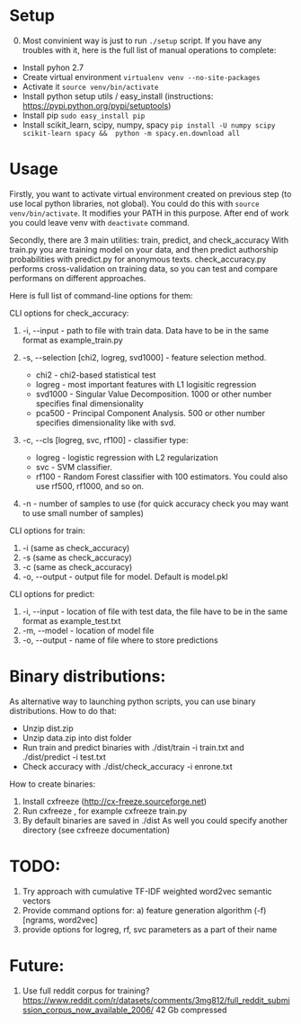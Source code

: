 # Setup

0. Most convinient way is just to run `./setup` script.
If you have any troubles with it, here is the full list of manual operations to complete:

* Install pyhon 2.7
* Create virtual environment `virtualenv venv --no-site-packages`
* Activate it `source venv/bin/activate`
* Install python setup utils / easy_install (instructions: https://pypi.python.org/pypi/setuptools)
* Install pip `sudo easy_install pip`
* Install scikit_learn, scipy, numpy, spacy `pip install -U numpy scipy scikit-learn spacy &&  python -m spacy.en.download all`

# Usage
Firstly, you want to activate virtual environment created on previous step (to use local python libraries, not global).
You could do this with `source venv/bin/activate`. It modifies your PATH in this purpose.
After end of work you could leave venv with `deactivate` command.

Secondly, there are 3 main utilities: train, predict, and check_accuracy
With train.py you are training model on your data, and then predict authorship probabilities with predict.py for anonymous texts.
check_accuracy.py performs cross-validation on training data, so you can test and compare performans on different approaches.

Here is full list of command-line options for them:

CLI options for check_accuracy:

1. -i, --input - path to file with train data. Data have to be in the same format as example_train.py

2. -s, --selection [chi2, logreg, svd1000] - feature selection method. 
    * chi2 - chi2-based statistical test
    * logreg -  most important features with L1 logisitic regression
    * svd1000 - Singular Value Decomposition. 1000 or other number specifies final dimensionality
    * pca500 - Principal Component Analysis. 500 or other number specifies dimensionality like with svd.

3. -c, --cls [logreg, svc, rf100] - classifier type:
    * logreg - logistic regression with L2 regularization
    * svc - SVM classifier. 
    * rf100 - Random Forest classifier with 100 estimators. You could also use rf500, rf1000, and so on.

4. -n - number of samples to use (for quick accuracy check you may want to use small number of samples)

CLI options for train:

1. -i (same as check_accuracy)
2. -s (same as check_accuracy)
3. -c (same as check_accuracy)
4. -o, --output - output file for model. Default is model.pkl

CLI options for predict:

1. -i, --input - location of file with test data, the file have to be in the same format as example_test.txt
2. -m, --model - location of model file
3. -o, --output - name of file where to store predictions

# Binary distributions:

As alternative way to launching python scripts, you can use binary distributions. How to do that:

* Unzip dist.zip
* Unzip data.zip into dist folder
* Run train and predict binaries with ./dist/train -i train.txt and ./dist/predict -i test.txt
* Check accuracy with ./dist/check_accuracy -i enrone.txt

How to create binaries:

1. Install cxfreeze (http://cx-freeze.sourceforge.net)
2. Run cxfreeze <name of the script you want to compile>, for example cxfreeze train.py
3. By default binaries are saved in ./dist As well you could specify another directory (see cxfreeze documentation)

# TODO:

1. Try approach with cumulative TF-IDF weighted word2vec semantic vectors
2. Provide command options for:
a) feature generation algorithm (-f) [ngrams, word2vec]
3. provide options for logreg, rf, svc parameters as a part of their name

# Future:
1. Use full reddit corpus for training? https://www.reddit.com/r/datasets/comments/3mg812/full_reddit_submission_corpus_now_available_2006/ 42 Gb compressed